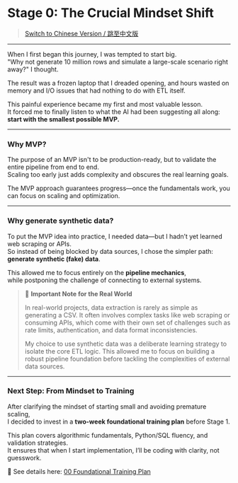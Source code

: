 # Stage 0: The Crucial Mindset Shift
> [Switch to Chinese Version / 跳至中文版](../zh/stage0_mindset.md)
---

When I first began this journey, I was tempted to start big.  
"Why not generate 10 million rows and simulate a large-scale scenario right away?" I thought.  

The result was a frozen laptop that I dreaded opening, and hours wasted on memory and I/O issues that had nothing to do with ETL itself.

This painful experience became my first and most valuable lesson.  
It forced me to finally listen to what the AI had been suggesting all along: **start with the smallest possible MVP.**

---

### Why MVP?
The purpose of an MVP isn't to be production-ready, but to validate the entire pipeline from end to end.  
Scaling too early just adds complexity and obscures the real learning goals.  

The MVP approach guarantees progress—once the fundamentals work, you can focus on scaling and optimization.  

---

### Why generate synthetic data?
To put the MVP idea into practice, I needed data—but I hadn’t yet learned web scraping or APIs.  
So instead of being blocked by data sources, I chose the simpler path: **generate synthetic (fake) data**.  

This allowed me to focus entirely on the **pipeline mechanics**,  
while postponing the challenge of connecting to external systems.

> 📌 **Important Note for the Real World**
>
> In real-world projects, data extraction is rarely as simple as generating a CSV. It often involves complex tasks like web scraping or consuming APIs, which come with their own set of challenges such as rate limits, authentication, and data format inconsistencies.
>
> My choice to use synthetic data was a deliberate learning strategy to isolate the core ETL logic. This allowed me to focus on building a robust pipeline foundation before tackling the complexities of external data sources.
---


### Next Step: From Mindset to Training

After clarifying the mindset of starting small and avoiding premature scaling,  
I decided to invest in a **two-week foundational training plan** before Stage 1.  

This plan covers algorithmic fundamentals, Python/SQL fluency, and validation strategies.  
It ensures that when I start implementation, I’ll be coding with clarity, not guesswork.  

📄 See details here: [00 Foundational Training Plan](../../methodology/en/00_foundational_training_plan.md)
